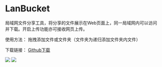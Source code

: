 # LanBucket

局域网文件分享工具，将分享的文件展示在Web页面上，同一局域网内可以访问并下载。开启上传功能亦可接收网页上传。

使用方法：
拖拽添加文件或文件夹（文件夹为递归添加文件夹内文件）

下载链接：
[Github下载](https://github.com/ZX-11/LanBucket/releases/download/v1.0/LanBucket_Windows_x64_1.0.exe)

![](http://zxxx.cf/usr/uploads/2021/04/1086533582.webp)
![](http://zxxx.cf/usr/uploads/2021/04/2558667352.webp)
